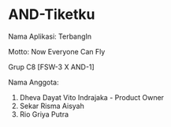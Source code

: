 # AND-Tiketku

Nama Aplikasi: TerbangIn

Motto: Now Everyone Can Fly

Grup C8 [FSW-3 X AND-1]

Nama Anggota:
1. Dheva Dayat Vito Indrajaka - Product Owner
2. Sekar Risma Aisyah
3. Rio Griya Putra
